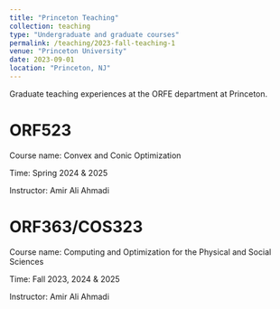 ```yaml
---
title: "Princeton Teaching"
collection: teaching
type: "Undergraduate and graduate courses"
permalink: /teaching/2023-fall-teaching-1
venue: "Princeton University"
date: 2023-09-01
location: "Princeton, NJ"
---
```


Graduate teaching experiences at the ORFE department at Princeton.

ORF523
======
Course name: Convex and Conic Optimization

Time: Spring 2024 & 2025

Instructor: Amir Ali Ahmadi

ORF363/COS323
======
Course name: Computing and Optimization for the Physical and Social Sciences

Time: Fall 2023, 2024 & 2025

Instructor: Amir Ali Ahmadi

